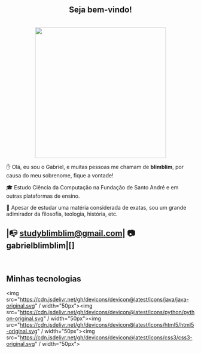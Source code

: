 
<center><h2> Seja bem-vindo! </h2></center> 

<br>

<center> <img src = "https://steamuserimages-a.akamaihd.net/ugc/904528168689639178/739348009D1B10DEDEEDBE09FA03CD0B0E076922/?imw=5000&imh=5000&ima=fit&impolicy=Letterbox&imcolor=%23000000&letterbox=false" width="350"> </center>



✋ Olá, eu sou o Gabriel, e muitas pessoas me chamam de **blimblim**, por causa do meu sobrenome, fique a vontade!

🎓 Estudo Ciência da Computação na Fundação de Santo André e em outras plataformas de ensino.

💭 Apesar de estudar uma matéria considerada de exatas, sou um grande adimirador da filosofia, teologia, história, etc.

|📭 studyblimblim@gmail.com| 📷 gabrielblimblim|[] 
--------

<br>

## Minhas tecnologias

<img src="https://cdn.jsdelivr.net/gh/devicons/devicon@latest/icons/java/java-original.svg" / width="50px"><img src="https://cdn.jsdelivr.net/gh/devicons/devicon@latest/icons/python/python-original.svg" / width="50px"><img src="https://cdn.jsdelivr.net/gh/devicons/devicon@latest/icons/html5/html5-original.svg" / width="50px"><img src="https://cdn.jsdelivr.net/gh/devicons/devicon@latest/icons/css3/css3-original.svg" / width="50px">
          
          




